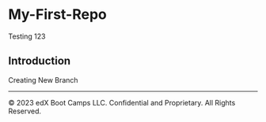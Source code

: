 # My-First-Repo

Testing 123

## Introduction

Creating New Branch

---


© 2023 edX Boot Camps LLC. Confidential and Proprietary. All Rights Reserved.
